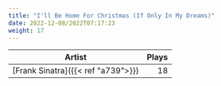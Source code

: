 ```yaml
---
title: "I'll Be Home For Christmas (If Only In My Dreams)"
date: 2022-12-08/2022T07:17:23
weight: 17
---
```




 Artist | Plays 
----- | -----:
[Frank Sinatra]({{< ref "a739">}}) | 18
